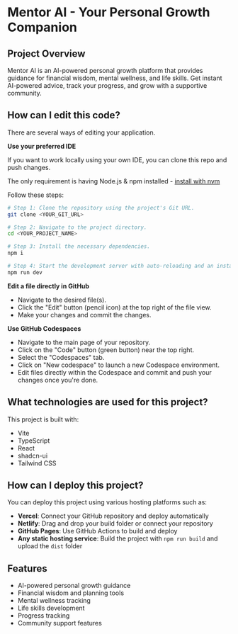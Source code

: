 # Mentor AI - Your Personal Growth Companion

## Project Overview

Mentor AI is an AI-powered personal growth platform that provides guidance for financial wisdom, mental wellness, and life skills. Get instant AI-powered advice, track your progress, and grow with a supportive community.

## How can I edit this code?

There are several ways of editing your application.

**Use your preferred IDE**

If you want to work locally using your own IDE, you can clone this repo and push changes.

The only requirement is having Node.js & npm installed - [install with nvm](https://github.com/nvm-sh/nvm#installing-and-updating)

Follow these steps:

```sh
# Step 1: Clone the repository using the project's Git URL.
git clone <YOUR_GIT_URL>

# Step 2: Navigate to the project directory.
cd <YOUR_PROJECT_NAME>

# Step 3: Install the necessary dependencies.
npm i

# Step 4: Start the development server with auto-reloading and an instant preview.
npm run dev
```

**Edit a file directly in GitHub**

- Navigate to the desired file(s).
- Click the "Edit" button (pencil icon) at the top right of the file view.
- Make your changes and commit the changes.

**Use GitHub Codespaces**

- Navigate to the main page of your repository.
- Click on the "Code" button (green button) near the top right.
- Select the "Codespaces" tab.
- Click on "New codespace" to launch a new Codespace environment.
- Edit files directly within the Codespace and commit and push your changes once you're done.

## What technologies are used for this project?

This project is built with:

- Vite
- TypeScript
- React
- shadcn-ui
- Tailwind CSS

## How can I deploy this project?

You can deploy this project using various hosting platforms such as:

- **Vercel**: Connect your GitHub repository and deploy automatically
- **Netlify**: Drag and drop your build folder or connect your repository
- **GitHub Pages**: Use GitHub Actions to build and deploy
- **Any static hosting service**: Build the project with `npm run build` and upload the `dist` folder

## Features

- AI-powered personal growth guidance
- Financial wisdom and planning tools
- Mental wellness tracking
- Life skills development
- Progress tracking
- Community support features

